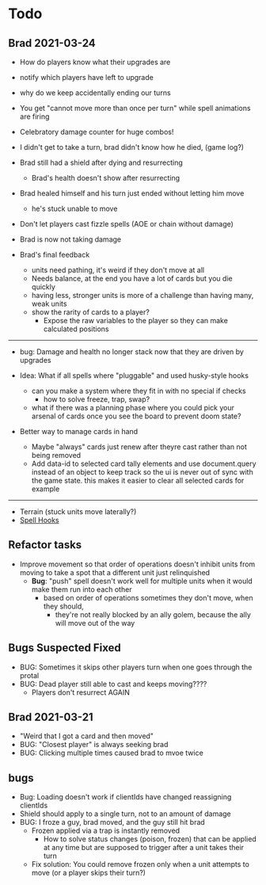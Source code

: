 # Todo

## Brad 2021-03-24

- How do players know what their upgrades are
- notify which players have left to upgrade
- why do we keep accidentally ending our turns
- You get "cannot move more than once per turn" while spell animations are firing
- Celebratory damage counter for huge combos!
- I didn't get to take a turn, brad didn't know how he died, (game log?)
- Brad still had a shield after dying and resurrecting
  - Brad's health doesn't show after resurrecting
- Brad healed himself and his turn just ended without letting him move
  - he's stuck unable to move
- Don't let players cast fizzle spells (AOE or chain without damage)
- Brad is now not taking damage

- Brad's final feedback
  - units need pathing, it's weird if they don't move at all
  - Needs balance, at the end you have a lot of cards but you die quickly
  - having less, stronger units is more of a challenge than having many, weak units
  - show the rarity of cards to a player?
    - Expose the raw variables to the player so they can make calculated positions

---

- bug: Damage and health no longer stack now that they are driven by upgrades

- Idea: What if all spells where "pluggable" and used husky-style hooks
  - can you make a system where they fit in with no special if checks
    - how to solve freeze, trap, swap?
  - what if there was a planning phase where you could pick your arsenal of cards once you see the board to prevent doom state?
- Better way to manage cards in hand
  - Maybe "always" cards just renew after theyre cast rather than not being removed
  - Add data-id to selected card tally elements and use document.query instead of an object to keep track
    so the ui is never out of sync with the game state. this makes it easier to clear all selected cards for example

---

- Terrain (stuck units move laterally?)
- [Spell Hooks](https://docs.google.com/spreadsheets/d/1PntBWT4twXoKRKBZBOg7zZtWNzoqtfu6SD-EMQYedt4/edit#gid=0)

## Refactor tasks

- Improve movement so that order of operations doesn't inhibit units from moving to take a spot that a different unit just relinquished
  - **Bug**: "push" spell doesn't work well for multiple units when it would make them run into each other
    - based on order of operations sometimes they don't move, when they should,
      - they're not really blocked by an ally golem, because the ally will move out of the way

## Bugs Suspected Fixed

- BUG: Sometimes it skips other players turn when one goes through the protal
- BUG: Dead player still able to cast and keeps moving????
  - Players don't resurrect AGAIN

## Brad 2021-03-21

- "Weird that I got a card and then moved"
- BUG: "Closest player" is always seeking brad
- BUG: Clicking multiple times caused brad to mvoe twice

## bugs

- Bug: Loading doesn't work if clientIds have changed reassigning clientIds
- Shield should apply to a single turn, not to an amount of damage
- BUG: I froze a guy, brad moved, and the guy still hit brad
  - Frozen applied via a trap is instantly removed
    - How to solve status changes (poison, frozen) that can be applied at any time but are supposed to trigger after a unit takes their turn
  - Fix solution: You could remove frozen only when a unit attempts to move (or a player skips their turn?)
